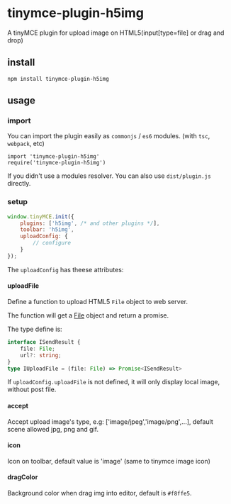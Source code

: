 # tinymce-plugin-h5img

A tinyMCE plugin for upload image on HTML5(input[type=file] or drag and drop)

## install

```
npm install tinymce-plugin-h5img
```

## usage

### import

You can import the plugin easily as `commonjs` / `es6` modules. (with `tsc`, `webpack`, etc)

```
import 'tinymce-plugin-h5img'
require('tinymce-plugin-h5img')
```

If you didn't use a modules resolver. You can also use `dist/plugin.js` directly.

### setup

````js
window.tinyMCE.init({
    plugins: ['h5img', /* and other plugins */],
    toolbar: 'h5img',
    uploadConfig: {
        // configure
    }
});
````

The `uploadConfig` has theese attributes:

#### uploadFile

Define a function to upload HTML5 `File` object to web server.

The function will get a [File](https://developer.mozilla.org/en-US/docs/Web/API/File) object and return a promise.

The type define is:

````ts
interface ISendResult {
    file: File;
    url?: string;
}
type IUploadFile = (file: File) => Promise<ISendResult>
````

If `uploadConfig.uploadFile` is not defined, it will only display local image, without post file.

#### accept

Accept upload image's type, e.g: ['image/jpeg','image/png',...], default scene allowed jpg, png and gif.

#### icon

Icon on toolbar, default value is 'image' (same to tinymce image icon)

#### dragColor

Background color when drag img into editor, default is `#f8ffe5`.
